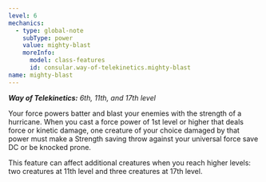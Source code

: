 ```yaml
---
level: 6
mechanics:
  - type: global-note
    subType: power
    value: mighty-blast
    moreInfo:
      model: class-features
      id: consular.way-of-telekinetics.mighty-blast
name: mighty-blast
---
```

_**Way of Telekinetics:** 6th, 11th, and 17th level_
Your force powers batter and blast your enemies with the strength of a hurricane. When you cast a force power of 1st level or higher that deals force or kinetic damage, one creature of your choice damaged by that power must make a Strength saving throw against your universal force save DC or be knocked prone. 
This feature can affect additional creatures when you reach higher levels: two creatures at 11th level and three creatures at 17th level.